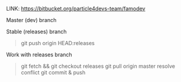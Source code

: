 LINK: https://bitbucket.org/particle4devs-team/famodev

Master (dev) branch

Stable (releases) branch
> git push origin HEAD:releases

Work with releases branch
> git fetch && git checkout releases
> git pull origin master
resolve conflict git
commit & push
